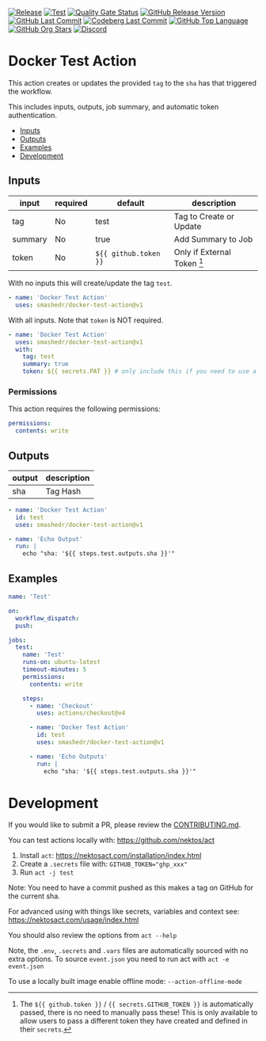 [![Release](https://img.shields.io/github/actions/workflow/status/smashedr/docker-test-action/release.yaml?logo=github&logoColor=white&label=release)](https://github.com/smashedr/docker-test-action/actions/workflows/release.yaml)
[![Test](https://img.shields.io/github/actions/workflow/status/smashedr/docker-test-action/test.yaml?logo=github&logoColor=white&label=test)](https://github.com/smashedr/docker-test-action/actions/workflows/test.yaml)
[![Quality Gate Status](https://sonarcloud.io/api/project_badges/measure?project=smashedr_docker-test-action&metric=alert_status)](https://sonarcloud.io/summary/new_code?id=smashedr_docker-test-action)
[![GitHub Release Version](https://img.shields.io/github/v/release/smashedr/docker-test-action?logo=github)](https://github.com/smashedr/docker-test-action/releases/latest)
[![GitHub Last Commit](https://img.shields.io/github/last-commit/smashedr/docker-test-action?logo=github&logoColor=white&label=updated)](https://github.com/smashedr/docker-test-action/graphs/commit-activity)
[![Codeberg Last Commit](https://img.shields.io/gitea/last-commit/shaner/docker-test-action/master?gitea_url=https%3A%2F%2Fcodeberg.org%2F&logo=codeberg&logoColor=white&label=updated)](https://codeberg.org/shaner/docker-test-action)
[![GitHub Top Language](https://img.shields.io/github/languages/top/smashedr/docker-test-action?logo=htmx&logoColor=white)](https://github.com/smashedr/docker-test-action)
[![GitHub Org Stars](https://img.shields.io/github/stars/cssnr?style=flat&logo=github&logoColor=white)](https://cssnr.github.io/)
[![Discord](https://img.shields.io/discord/899171661457293343?logo=discord&logoColor=white&label=discord&color=7289da)](https://discord.gg/wXy6m2X8wY)

# Docker Test Action

This action creates or updates the provided `tag` to the `sha` has that triggered the workflow.

This includes inputs, outputs, job summary, and automatic token authentication.

- [Inputs](#Inputs)
- [Outputs](#Outputs)
- [Examples](#Examples)
- [Development](#Development)

## Inputs

| input   | required | default               | description                 |
| ------- | -------- | --------------------- | --------------------------- |
| tag     | No       | test                  | Tag to Create or Update     |
| summary | No       | true                  | Add Summary to Job          |
| token   | No       | `${{ github.token }}` | Only if External Token [^1] |

With no inputs this will create/update the tag `test`.

```yaml
- name: 'Docker Test Action'
  uses: smashedr/docker-test-action@v1
```

With all inputs. Note that `token` is NOT required.

```yaml
- name: 'Docker Test Action'
  uses: smashedr/docker-test-action@v1
  with:
    tag: test
    summary: true
    token: ${{ secrets.PAT }} # only include this if you need to use a PAT
```

### Permissions

This action requires the following permissions:

```yaml
permissions:
  contents: write
```

## Outputs

| output | description |
| ------ | ----------- |
| sha    | Tag Hash    |

```yaml
- name: 'Docker Test Action'
  id: test
  uses: smashedr/docker-test-action@v1

- name: 'Echo Output'
  run: |
    echo "sha: '${{ steps.test.outputs.sha }}'"
```

## Examples

```yaml
name: 'Test'

on:
  workflow_dispatch:
  push:

jobs:
  test:
    name: 'Test'
    runs-on: ubuntu-latest
    timeout-minutes: 5
    permissions:
      contents: write

    steps:
      - name: 'Checkout'
        uses: actions/checkout@v4

      - name: 'Docker Test Action'
        id: test
        uses: smashedr/docker-test-action@v1

      - name: 'Echo Outputs'
        run: |
          echo "sha: '${{ steps.test.outputs.sha }}'"
```

# Development

If you would like to submit a PR, please review the [CONTRIBUTING.md](CONTRIBUTING.md).

You can test actions locally with: https://github.com/nektos/act

1. Install `act`: https://nektosact.com/installation/index.html
2. Create a `.secrets` file with: `GITHUB_TOKEN="ghp_xxx"`
3. Run `act -j test`

Note: You need to have a commit pushed as this makes a tag on GitHub for the current sha.

For advanced using with things like secrets, variables and context see: https://nektosact.com/usage/index.html

You should also review the options from `act --help`

Note, the `.env`, `.secrets` and `.vars` files are automatically sourced with no extra options.
To source `event.json` you need to run act with `act -e event.json`

To use a locally built image enable offline mode: `--action-offline-mode`

[^1]:
    The `${{ github.token }}` / `{{ secrets.GITHUB_TOKEN }}` is automatically passed, there is no need to manually pass these!
    This is only available to allow users to pass a different token they have created and defined in their `secrets`.
